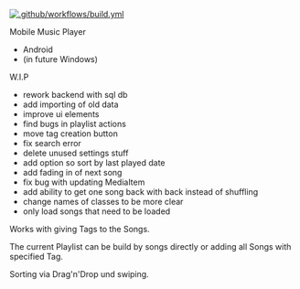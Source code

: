 [![.github/workflows/build.yml](https://github.com/IbimsnicesYolo/musicplayer/actions/workflows/build.yml/badge.svg)](https://github.com/IbimsnicesYolo/musicplayer/actions/workflows/build.yml)

Mobile Music Player
- Android 
- (in future Windows)

W.I.P

 - rework backend with sql db
 - add importing of old data
 - improve ui elements
 - find bugs in playlist actions
 - move tag creation button
 - fix search error
 - delete unused settings stuff
 - add option so sort by last played date
 - add fading in of next song
 - fix bug with updating MediaItem
 - add ability to get one song back with back instead of shuffling
 - change names of classes to be more clear
 - only load songs that need to be loaded



Works with giving Tags to the Songs.

The current Playlist can be build by songs directly or adding all Songs with specified Tag.

Sorting via Drag'n'Drop und swiping.

